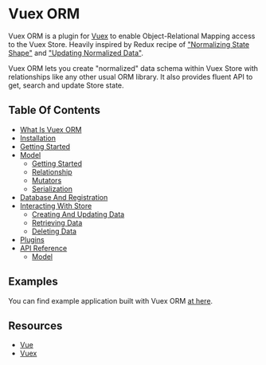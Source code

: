 # Vuex ORM

Vuex ORM is a plugin for [Vuex](https://github.com/vuejs/vuex) to enable Object-Relational Mapping access to the Vuex Store. Heavily inspired by Redux recipe of ["Normalizing State Shape"](http://redux.js.org/docs/recipes/reducers/NormalizingStateShape.html) and ["Updating Normalized Data"](http://redux.js.org/docs/recipes/reducers/UpdatingNormalizedData.html).

Vuex ORM lets you create "normalized" data schema within Vuex Store with relationships like any other usual ORM library. It also provides fluent API to get, search and update Store state.

## Table Of Contents

- [What Is Vuex ORM](what-is-vuex-orm.md)
- [Installation](installation.md)
- [Getting Started](getting-started.md)
- [Model](model.md)
    - [Getting Started](model/defining-models.md)
    - [Relationship](model/relationship.md)
    - [Mutators](model/mutators.md)
    - [Serialization](model/serialization.md)
- [Database And Registration](database-and-registration.md)
- [Interacting With Store](interacting-with-store.md)
    - [Creating And Updating Data](store/creating-and-updating-data.md)
    - [Retrieving Data](store/retrieving-data.md)
    - [Deleting Data](store/deleting-data.md)
- [Plugins](plugins.md)
- [API Reference](api-reference.md)
    - [Model](api/model.md)

## Examples

You can find example application built with Vuex ORM [at here](https://github.com/revolver-app/vuex-orm-examples).

## Resources

- [Vue](https://vuejs.org)
- [Vuex](https://vuex.vuejs.org)
